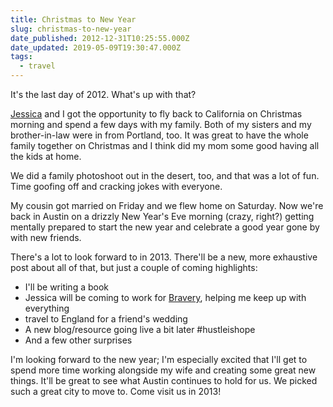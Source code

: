 ```yaml
---
title: Christmas to New Year
slug: christmas-to-new-year
date_published: 2012-12-31T10:25:55.000Z
date_updated: 2019-05-09T19:30:47.000Z
tags:
  - travel
---
```


It's the last day of 2012. What's up with that?

[Jessica](https://waysideviolet.com) and I got the opportunity to fly back to California on Christmas morning and spend a few days with my family. Both of my sisters and my brother-in-law were in from Portland, too. It was great to have the whole family together on Christmas and I think did my mom some good having all the kids at home.

We did a family photoshoot out in the desert, too, and that was a lot of fun. Time goofing off and cracking jokes with everyone.

My cousin got married on Friday and we flew home on Saturday. Now we're back in Austin on a drizzly New Year's Eve morning (crazy, right?) getting mentally prepared to start the new year and celebrate a good year gone by with new friends.

There's a lot to look forward to in 2013. There'll be a new, more exhaustive post about all of that, but just a couple of coming highlights:

- I'll be writing a book
- Jessica will be coming to work for [Bravery](https://bravery.co), helping me keep up with everything
- travel to England for a friend's wedding
- A new blog/resource going live a bit later #hustleishope
- And a few other surprises

I'm looking forward to the new year; I'm especially excited that I'll get to spend more time working alongside my wife and creating some great new things. It'll be great to see what Austin continues to hold for us. We picked such a great city to move to. Come visit us in 2013!
